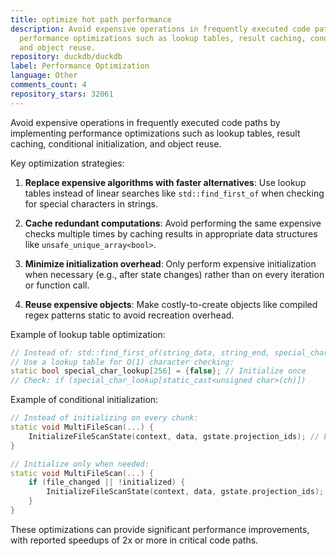 ```yaml
---
title: optimize hot path performance
description: Avoid expensive operations in frequently executed code paths by implementing
  performance optimizations such as lookup tables, result caching, conditional initialization,
  and object reuse.
repository: duckdb/duckdb
label: Performance Optimization
language: Other
comments_count: 4
repository_stars: 32061
---
```


Avoid expensive operations in frequently executed code paths by implementing performance optimizations such as lookup tables, result caching, conditional initialization, and object reuse.

Key optimization strategies:

1. **Replace expensive algorithms with faster alternatives**: Use lookup tables instead of linear searches like `std::find_first_of` when checking for special characters in strings.

2. **Cache redundant computations**: Avoid performing the same expensive checks multiple times by caching results in appropriate data structures like `unsafe_unique_array<bool>`.

3. **Minimize initialization overhead**: Only perform expensive initialization when necessary (e.g., after state changes) rather than on every iteration or function call.

4. **Reuse expensive objects**: Make costly-to-create objects like compiled regex patterns static to avoid recreation overhead.

Example of lookup table optimization:
```cpp
// Instead of: std::find_first_of(string_data, string_end, special_chars, special_chars + special_chars_length)
// Use a lookup table for O(1) character checking:
static bool special_char_lookup[256] = {false}; // Initialize once
// Check: if (special_char_lookup[static_cast<unsigned char>(ch)])
```

Example of conditional initialization:
```cpp
// Instead of initializing on every chunk:
static void MultiFileScan(...) {
    InitializeFileScanState(context, data, gstate.projection_ids); // Every call
}

// Initialize only when needed:
static void MultiFileScan(...) {
    if (file_changed || !initialized) {
        InitializeFileScanState(context, data, gstate.projection_ids);
    }
}
```

These optimizations can provide significant performance improvements, with reported speedups of 2x or more in critical code paths.